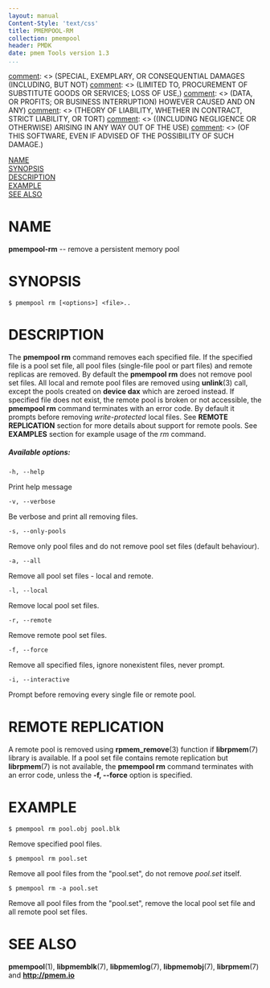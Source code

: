 ```yaml
---
layout: manual
Content-Style: 'text/css'
title: PMEMPOOL-RM
collection: pmempool
header: PMDK
date: pmem Tools version 1.3
...
```


[comment]: <> (Copyright 2016-2017, Intel Corporation)

[comment]: <> (Redistribution and use in source and binary forms, with or without)
[comment]: <> (modification, are permitted provided that the following conditions)
[comment]: <> (are met:)
[comment]: <> (    * Redistributions of source code must retain the above copyright)
[comment]: <> (      notice, this list of conditions and the following disclaimer.)
[comment]: <> (    * Redistributions in binary form must reproduce the above copyright)
[comment]: <> (      notice, this list of conditions and the following disclaimer in)
[comment]: <> (      the documentation and/or other materials provided with the)
[comment]: <> (      distribution.)
[comment]: <> (    * Neither the name of the copyright holder nor the names of its)
[comment]: <> (      contributors may be used to endorse or promote products derived)
[comment]: <> (      from this software without specific prior written permission.)

[comment]: <> (THIS SOFTWARE IS PROVIDED BY THE COPYRIGHT HOLDERS AND CONTRIBUTORS)
[comment]: <> ("AS IS" AND ANY EXPRESS OR IMPLIED WARRANTIES, INCLUDING, BUT NOT)
[comment]: <> (LIMITED TO, THE IMPLIED WARRANTIES OF MERCHANTABILITY AND FITNESS FOR)
[comment]: <> (A PARTICULAR PURPOSE ARE DISCLAIMED. IN NO EVENT SHALL THE COPYRIGHT)
[comment]: <> (OWNER OR CONTRIBUTORS BE LIABLE FOR ANY DIRECT, INDIRECT, INCIDENTAL,)
[comment]: <> (SPECIAL, EXEMPLARY, OR CONSEQUENTIAL DAMAGES (INCLUDING, BUT NOT)
[comment]: <> (LIMITED TO, PROCUREMENT OF SUBSTITUTE GOODS OR SERVICES; LOSS OF USE,)
[comment]: <> (DATA, OR PROFITS; OR BUSINESS INTERRUPTION) HOWEVER CAUSED AND ON ANY)
[comment]: <> (THEORY OF LIABILITY, WHETHER IN CONTRACT, STRICT LIABILITY, OR TORT)
[comment]: <> ((INCLUDING NEGLIGENCE OR OTHERWISE) ARISING IN ANY WAY OUT OF THE USE)
[comment]: <> (OF THIS SOFTWARE, EVEN IF ADVISED OF THE POSSIBILITY OF SUCH DAMAGE.)

[comment]: <> (pmempool-rm.1 -- man page for pmempool-rm)

[NAME](#name)<br />
[SYNOPSIS](#synopsis)<br />
[DESCRIPTION](#description)<br />
[EXAMPLE](#example)<br />
[SEE ALSO](#see-also)<br />


# NAME #

**pmempool-rm** -- remove a persistent memory pool


# SYNOPSIS #

```
$ pmempool rm [<options>] <file>..
```


# DESCRIPTION #

The **pmempool rm** command removes each specified file. If the specified file
is a pool set file, all pool files (single-file pool or part files) and remote
replicas are removed. By default the **pmempool rm** does not remove pool set
files. All local and remote pool files are removed using **unlink**(3) call,
except the pools created on **device dax** which are zeroed instead.
If specified file does not exist, the remote pool is broken or not accessible,
the **pmempool rm** command terminates with an error code. By default it prompts
before removing *write-protected* local files.
See **REMOTE REPLICATION** section for more details about support for remote
pools.
See **EXAMPLES** section for example usage of the *rm* command.

##### Available options: #####

`-h, --help`

Print help message

`-v, --verbose`

Be verbose and print all removing files.

`-s, --only-pools`

Remove only pool files and do not remove pool set files (default behaviour).

`-a, --all`

Remove all pool set files - local and remote.

`-l, --local`

Remove local pool set files.

`-r, --remote`

Remove remote pool set files.

`-f, --force`

Remove all specified files, ignore nonexistent files, never prompt.

`-i, --interactive`

Prompt before removing every single file or remote pool.


# REMOTE REPLICATION #

A remote pool is removed using **rpmem_remove**(3) function if **librpmem**(7)
library is available. If a pool set file contains remote replication but
**librpmem**(7) is not available, the **pmempool rm** command terminates with
an error code, unless the **-f, --force** option is specified.


# EXAMPLE #

```
$ pmempool rm pool.obj pool.blk
```

Remove specified pool files.

```
$ pmempool rm pool.set
```

Remove all pool files from the "pool.set", do not remove *pool.set* itself.

```
$ pmempool rm -a pool.set
```

Remove all pool files from the "pool.set", remove the local pool set file and all
remote pool set files.


# SEE ALSO #

**pmempool**(1), **libpmemblk**(7), **libpmemlog**(7),
**libpmemobj**(7), **librpmem**(7) and **<http://pmem.io>**

